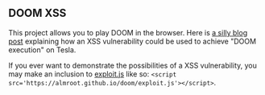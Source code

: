 ## DOOM XSS

This project allows you to play DOOM in the browser. Here is [a silly blog post](https://labs.detectify.com/2017/07/27/how-we-invented-the-tesla-dom-doom-xss/) explaining how an XSS vulnerability could be used to achieve "DOOM execution" on Tesla.

If you ever want to demonstrate the possibilities of a XSS vulnerability, you may make an inclusion to [exploit.js](https://almroot.github.io/doom/exploit.js) like so: `<script src='https://almroot.github.io/doom/exploit.js'></script>`.



